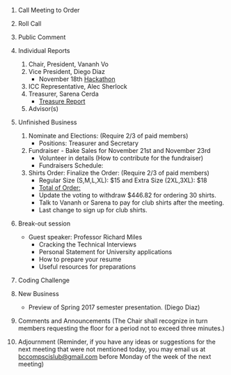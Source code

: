 1. Call Meeting to Order

2. Roll Call

3. Public Comment

4. Individual Reports
	1. Chair, President, Vananh Vo
	1. Vice President, Diego Diaz
		* November 18th [Hackathon](https://www.eventbrite.com/e/electric-bookworm-hackathon-tickets-29061477662)
	1. ICC Representative, Alec Sherlock
	1. Treasurer, Sarena Cerda
		* [Treasure Report](https://docs.google.com/spreadsheets/d/1sJV4oCbnSzftXGi_gWaNpjXHrzWlW2MLvBfCd8kbTWQ/edit?usp=sharing)
	1. Advisor(s)

5. Unfinished Business
	1. Nominate and Elections: (Require 2/3 of paid members)
		- Positions: Treasurer and Secretary
	2. Fundraiser - Bake Sales for November 21st and November 23rd
		- Volunteer in details (How to contribute for the fundraiser)
		- Fundraisers Schedule:
	3. Shirts Order: Finalize the Order: (Require 2/3 of paid members)
		- Regular Size (S,M,L,XL): $15 and Extra Size (2XL,3XL): $18
		- [Total of Order:](https://docs.google.com/document/d/1l8Hahyc88i9IM-ZLAHIkrL_SCDOKixH3Ylg2AIAuRbY/edit?usp=sharing)
		- Update the voting to withdraw $446.82 for ordering 30 shirts.
		- Talk to Vananh or Sarena to pay for club shirts after the meeting.
		- Last change to sign up for club shirts.
6. Break-out session 
	* Guest speaker: Professor Richard Miles
		- Cracking the Technical Interviews
		- Personal Statement for University applications
		- How to prepare your resume
		- Useful resources for preparations

7. Coding Challenge

8. New Business
	- Preview of Spring 2017 semester presentation. (Diego Diaz)
		
9. Comments and Announcements
	(The Chair shall recognize in turn members requesting the floor for a period not to exceed three minutes.)

10. Adjournment
	(Reminder, if you have any ideas or suggestions for the next meeting that were not mentioned today, you may email us at bccompscislub@gmail.com before Monday of the week of the next meeting)

